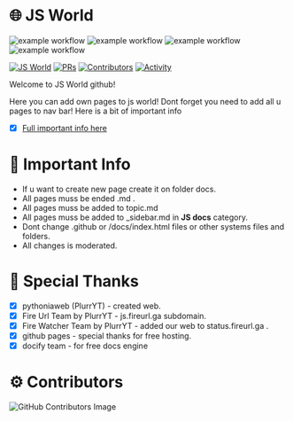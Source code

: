 # 🌐 JS World
![example workflow](https://github.com/pythoniaweb/jsworld/actions/workflows/deploy.yml/badge.svg) ![example workflow](https://github.com/pythoniaweb/jsworld/actions/workflows/codeql-analysis.yml/badge.svg) ![example workflow](https://github.com/pythoniaweb/jsworld/actions/workflows/checks.yml/badge.svg) ![example workflow](https://github.com/pythoniaweb/jsworld/actions/workflows/stale.yml/badge.svg)

[![JS World](https://img.shields.io/badge/JSWorld-passed-FFE70B.svg?style=flat-square)]() [![PRs](https://img.shields.io/github/issues-pr-closed-raw/pythoniaweb/jsworld.svg?style=flat-square&colorB=FFE70B&label=pull%20requests)](https://github.com/pythoniaweb/jsworld/pulls?q=is%3Apr+is%3Aclosed+label%3Aadd)
[![Contributors](https://img.shields.io/github/contributors-anon/pythoniaweb/jsworld?color=FFE70B&style=flat-square)](https://github.com/pythoniaweb/jsworld/graphs/contributors)
[![Activity](https://img.shields.io/github/commit-activity/m/pythoniaweb/jsworld?color=FFE70B&style=flat-square)](https://github.com/pythoniaweb/jsworld/pulse/monthly)


Welcome to JS World github!

Here you can add own pages to js world!
Dont forget you need to add all u pages to nav bar!
Here is a bit of important info
- [x] [Full important info here](https://github.com/pythoniaweb/jsworld/blob/main/important.md)

# 🚨 Important Info 

- If u want to create new page create it on folder docs.
- All pages muss be ended .md .
- All pages muss be added to topic.md 
- All pages muss be added to _sidebar.md in **JS docs** category.
- Dont change .github or /docs/index.html files or other systems files and folders.
- All changes is moderated.


# 💖 Special Thanks

- [x] pythoniaweb (PlurrYT) - created web.
- [x] Fire Url Team by PlurrYT - js.fireurl.ga subdomain.
- [x] Fire Watcher Team by PlurrYT - added our web to status.fireurl.ga .
- [x] github pages - special thanks for free hosting.
- [x] docify team - for free docs engine

# ⚙️ Contributors

![GitHub Contributors Image](https://contrib.rocks/image?repo=pythoniaweb/jsworld)
